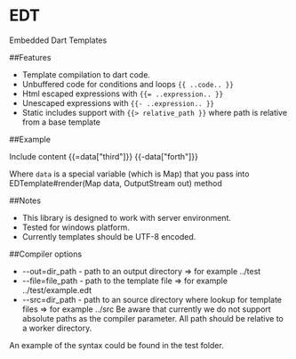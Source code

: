 # EDT

Embedded Dart Templates

##Features
  * Template compilation to dart code.
  * Unbuffered code for conditions and loops `{{ ..code.. }}`
  * Html escaped expressions with `{{= ..expression.. }}`
  * Unescaped expressions with `{{- ..expression.. }}`
  * Static includes support with `{{> relative_path }}` where path is relative from a base template

##Example
  <div>
	<span>Include content</span>
	<span>{{=data["third"]}}</span>
	<span>{{-data["forth"]}}</span>
  </div>
  
  Where `data` is a special variable (which is Map) that you pass into EDTemplate#render(Map data, OutputStream out) method 
    
##Notes  
  * This library is designed to work with server environment.
  * Tested for windows platform.
  * Currently templates should be UTF-8 encoded.

##Compiler options
  * --out=dir_path - path to an output directory => for example ../test
  * --file=file_path - path to the template file => for example ../test/example.edt
  * --src=dir_path - path to an source directory where lookup for template files => for example ../src
Be aware that currently we do not support absolute paths as the compiler parameter. 
All path should be relative to a worker directory.

An example of the syntax could be found in the test folder.